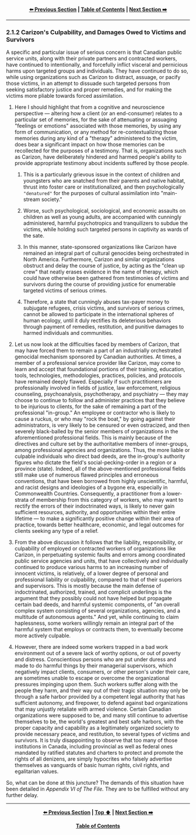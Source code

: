 <div align="center">
  
  **[:arrow_left: Previous Section][Prev] | [Table of Contents][TOC] | [Next Section :arrow_right:][Next]**
  
  [Prev]: ./02-1-1.md
  [Next]: ./02-2.md
  [TOC]: ./README.md#table-of-contents
  
</div>

---

### 2.1.2 Carizon's Culpability, and Damages Owed to Victims and Survivors

A specific and particular issue of serious concern is that Canadian public service units, along with their private partners and contracted workers, have continued to intentionally, and forcefully inflict visceral and pernicious harms upon targeted groups and individuals. They have continued to do so, while using organizations such as Carizon to distract, assuage, or pacify those victims, in an attempt to dissuade such targeted persons from seeking satisfactory justice and proper remedies, and for making the victims more pliable towards forced assimilation.

1. Here I should highlight that from a cognitive and neuroscience perspective — altering how a client (or an end-consumer) relates to a particular set of memories, for the sake of attenuating or assuaging "feelings or emotions" associated with those memories, by using any form of communication, or any method for re-contextualizing those memories during any kind of a "therapy" administered to the victim, does bear a significant impact on how those memories can be recollected for the purposes of a testimony. That is, organizations such as Carizon, have deliberately hindered and harmed people's ability to provide appropriate testimony about incidents suffered by those people. 

    1. This is a particularly grievous issue in the context of children and youngsters who are snatched from their parents and native habitat, thrust into foster care or institutionalized, and then psychologically `"denatured"` for the purposes of cultural assimilation into "main-stream society." 

    1. Worse, such psychological, sociological, and economic assaults on children as well as young adults, are accompanied with cunningly administered, harmful psychotropics and tranquilizers to subdue the victims, while holding such targeted persons in captivity as wards of the sate. 

    1. In this manner, state-sponsored organizations like Carizon have remained an integral part of cultural genocides being orchestrated in North America. Furthermore, Carizon and similar organizations obstruct and delay the course of justice, by acting as the "clean up crew" that neatly erases evidence in the name of therapy, which could have otherwise been gathered from testimonies of victims and survivors during the course of providing justice for enumerable targeted victims of serious crimes. 

    1. Therefore, a state that cunningly abuses tax-payer money to subjugate refugees, crisis victims, and survivors of serious crimes, cannot be allowed to participate in the international spheres of human ecology, until it duly rectifies its deleterious behaviors through payment of remedies, restitution, and punitive damages to harmed individuals and communities. 

1. Let us now look at the difficulties faced by members of Carizon, that may have forced them to remain a part of an industrially orchestrated genocidal mechanism sponsored by Canadian authorities. At times, a member of a professional service provider like Carizon, may come to learn and accept that foundational portions of their training, education, tools, technologies, methodologies, practices, policies, and protocols have remained deeply flawed. Especially if such practitioners are professionally involved in fields of justice, law enforcement, religious counseling, psychoanalysis, psychotherapy, and psychiatry — they may choose to continue to follow and administer practices that they believe to be injurious to clients, for the sake of remaining a part of the professional "in-group." An employee or contractor who is likely to cause a ruckus, or who may "rock the boat," by going against their administrators, is very likely to be censured or even ostracized, and then severely black-balled by the senior members of organizations in the aforementioned professional fields. This is mainly because of the directives and culture set by the authoritative members of inner-groups, among professional agencies and organizations. Thus, the more liable or culpable individuals who direct bad deeds, are the in-group's authority figures who dictate the field's social-pecking-order in a region or a province (state). Indeed, all of the above-mentioned professional fields still make use of numerous flawed principles and erroneous conventions, that have been borrowed from highly unscientific, harmful, and racist designs and ideologies of a bygone era, especially in Commonwealth Countries. Consequently, a practitioner from a lower-strata of membership from this category of workers, who may want to rectify the errors of their indoctrinated ways, is likely to never gain sufficient resources, authority, and opportunities within their entire lifetime — to make a significantly positive change within their area of practice, towards better healthcare, economic, and legal outcomes for clients seeking any type of a relief.

1. From the above discussion it follows that the liability, responsibility, or culpability of employed or contracted workers of organizations like Carizon, in perpetuating systemic faults and errors among coordinated public service agencies and units, that have collectively and individually continued to produce various harms to an increasing number of innocent victims, is relatively, of a lower degree of personal and professional liability or culpability, compared to that of their superiors and supervisors. This is mostly because the main defense of indoctrinated, authorized, trained, and complicit underlings is the argument that they possibly could not have helped but propagate certain bad deeds, and harmful systemic components, of "an overall complex system consisting of several organizations, agencies, and a multitude of autonomous agents." And yet, while continuing to claim haplessness, some workers willingly remain an integral part of the harmful system that employs or contracts them, to eventually become more actively culpable.

1. However, there are indeed some workers trapped in a bad work environment out of a severe lack of worthy options, or out of poverty and distress. Conscientious persons who are put under duress and made to do harmful things by their managerial supervisors, which negatively impact clients, consumers, or other person's under their care, are sometimes unable to escape or overcome the organizational pressures impinging upon them. Such workers suffer along with the people they harm, and their way out of their tragic situation may only be through a safe harbor provided by a competent legal authority that has sufficient autonomy, and firepower, to defend against bad organizations that may unjustly retaliate with armed violence. Certain Canadian organizations were supposed to be, and many still continue to advertise themselves to be, the world's greatest and best safe harbors, with the proper capacity and capability as a legitimately organized society to provide necessary peace, and restitution, to several types of victims and survivors. It is truly disappointing to observe that too many of those institutions in Canada, including provincial as well as federal ones mandated by ratified statutes and charters to protect and promote the rights of all denizens, are simply hypocrites who falsely advertise themselves as vanguards of basic human rights, civil rights, and egalitarian values. 

So, what can be done at this juncture? The demands of this situation have been detailed in *Appendix VI of The File.* They are to be fulfilled without any further delay. 

---
<div align="center">
  
  **[:arrow_left: Previous Section][Prev] | [Top :arrow_up:][Top] | [Next Section :arrow_right:][Next]** 
  
  **[Table of Contents][TOC]**

  [Prev]: ./02-1-1.md
  [Top]: ./02-1-2.md#212-carizons-culpability-and-damages-owed-to-victims-and-survivors
  [Next]: ./02-2.md
  [TOC]: ./README.md#table-of-contents
  
</div>
